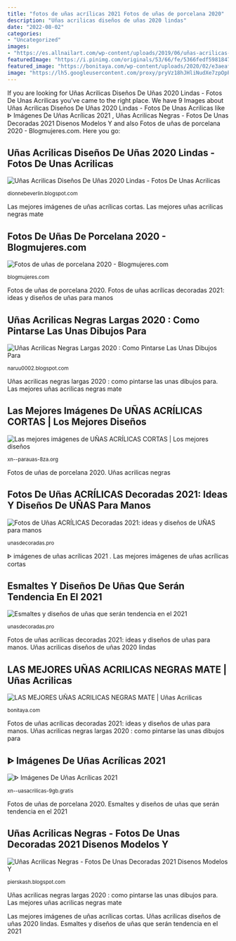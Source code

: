 ```yaml
---
title: "fotos de uñas acrílicas 2021 Fotos de uñas de porcelana 2020"
description: "Uñas acrilicas diseños de uñas 2020 lindas"
date: "2022-08-02"
categories:
- "Uncategorized"
images:
- "https://es.allnailart.com/wp-content/uploads/2019/06/uñas-acrilicas-diseños.jpg"
featuredImage: "https://i.pinimg.com/originals/53/66/fe/5366fedf59818476361e461370a06b26.jpg"
featured_image: "https://bonitaya.com/wp-content/uploads/2020/02/e3aeaf_7702b580d8bb4782aa91ee08d5e29a2b-300x300.jpg"
image: "https://lh5.googleusercontent.com/proxy/pryVz18hJHliNudXe7zpOpPRK8yucfavjSRauZMrqVS5wAxOoZ2Xcr_bfuDynZYqp0ql0TuKi2QoNxQEWj9iPSRtA4Cm3O70AWtBwl5ZgiYOySfJuuCeCnvGx0qSGow9D8i19OrdjJSiCSjHhtKcNBD6U4p6sg-fpHUc=w1200-h630-p-k-no-nu"
---
```


If you are looking for Uñas Acrilicas Diseños De Uñas 2020 Lindas - Fotos De Unas Acrilicas you've came to the right place. We have 9 Images about Uñas Acrilicas Diseños De Uñas 2020 Lindas - Fotos De Unas Acrilicas like ᐈ Imágenes De Uñas Acrílicas 2021 ️, Uñas Acrilicas Negras - Fotos De Unas Decoradas 2021 Disenos Modelos Y and also Fotos de uñas de porcelana 2020 - Blogmujeres.com. Here you go:

## Uñas Acrilicas Diseños De Uñas 2020 Lindas - Fotos De Unas Acrilicas

![Uñas Acrilicas Diseños De Uñas 2020 Lindas - Fotos De Unas Acrilicas](https://es.allnailart.com/wp-content/uploads/2019/06/uñas-acrilicas-diseños.jpg "Esmaltes y diseños de uñas que serán tendencia en el 2021")

<small>dionnebeverlin.blogspot.com</small>

Las mejores imágenes de uñas acrílicas cortas. Las mejores uñas acrilicas negras mate

## Fotos De Uñas De Porcelana 2020 - Blogmujeres.com

![Fotos de uñas de porcelana 2020 - Blogmujeres.com](https://blogmujeres.com/wp-content/uploads/2016/05/ventajas-e-inconvenientes-unas-de-porcelana-600x450.jpg "Esmaltes y diseños de uñas que serán tendencia en el 2021")

<small>blogmujeres.com</small>

Fotos de uñas de porcelana 2020. Fotos de uñas acrílicas decoradas 2021: ideas y diseños de uñas para manos

## Uñas Acrilicas Negras Largas 2020 : Como Pintarse Las Unas Dibujos Para

![Uñas Acrilicas Negras Largas 2020 : Como Pintarse Las Unas Dibujos Para](https://i.pinimg.com/originals/53/66/fe/5366fedf59818476361e461370a06b26.jpg "Fotos de uñas acrílicas decoradas 2021: ideas y diseños de uñas para manos")

<small>naruu0002.blogspot.com</small>

Uñas acrilicas negras largas 2020 : como pintarse las unas dibujos para. Las mejores uñas acrilicas negras mate

## Las Mejores Imágenes De UÑAS ACRÍLICAS CORTAS | Los Mejores Diseños

![Las mejores imágenes de UÑAS ACRÍLICAS CORTAS | Los mejores diseños](https://xn--parauas-8za.org/wp-content/uploads/2020/12/uñas-acrílicas-cortas-diseños-color-verde-mate.jpg "Uñas acrilicas negras largas 2020 : como pintarse las unas dibujos para")

<small>xn--parauas-8za.org</small>

Fotos de uñas de porcelana 2020. Uñas acrilicas negras

## Fotos De Uñas ACRÍLICAS Decoradas 2021: Ideas Y Diseños De UÑAS Para Manos

![Fotos de Uñas ACRÍLICAS Decoradas 2021: ideas y diseños de UÑAS para manos](https://unasdecoradas.pro/wp-content/uploads/2021/02/UNasAcrilicas111.jpg "Uñas acrilicas negras")

<small>unasdecoradas.pro</small>

ᐈ imágenes de uñas acrílicas 2021 ️. Las mejores imágenes de uñas acrílicas cortas

## Esmaltes Y Diseños De Uñas Que Serán Tendencia En El 2021

![Esmaltes y diseños de uñas que serán tendencia en el 2021](https://unasdecoradas.pro/wp-content/uploads/2020/10/UNasDeco21.jpg "Fotos de uñas de porcelana 2020")

<small>unasdecoradas.pro</small>

Fotos de uñas acrílicas decoradas 2021: ideas y diseños de uñas para manos. Uñas acrilicas diseños de uñas 2020 lindas

## LAS MEJORES UÑAS ACRILICAS NEGRAS MATE | Uñas Acrilicas

![LAS MEJORES UÑAS ACRILICAS NEGRAS MATE | Uñas Acrilicas](https://bonitaya.com/wp-content/uploads/2020/02/e3aeaf_7702b580d8bb4782aa91ee08d5e29a2b-300x300.jpg "Fotos de uñas de porcelana 2020")

<small>bonitaya.com</small>

Fotos de uñas acrílicas decoradas 2021: ideas y diseños de uñas para manos. Uñas acrilicas negras largas 2020 : como pintarse las unas dibujos para

## ᐈ Imágenes De Uñas Acrílicas 2021 ️

![ᐈ Imágenes De Uñas Acrílicas 2021 ️](https://xn--uasacrilicas-9gb.gratis/wp-content/uploads/2021/01/32_guetzli-3.jpg "Las mejores uñas acrilicas negras mate")

<small>xn--uasacrilicas-9gb.gratis</small>

Fotos de uñas de porcelana 2020. Esmaltes y diseños de uñas que serán tendencia en el 2021

## Uñas Acrilicas Negras - Fotos De Unas Decoradas 2021 Disenos Modelos Y

![Uñas Acrilicas Negras - Fotos De Unas Decoradas 2021 Disenos Modelos Y](https://lh5.googleusercontent.com/proxy/pryVz18hJHliNudXe7zpOpPRK8yucfavjSRauZMrqVS5wAxOoZ2Xcr_bfuDynZYqp0ql0TuKi2QoNxQEWj9iPSRtA4Cm3O70AWtBwl5ZgiYOySfJuuCeCnvGx0qSGow9D8i19OrdjJSiCSjHhtKcNBD6U4p6sg-fpHUc=w1200-h630-p-k-no-nu "Uñas acrilicas diseños de uñas 2020 lindas")

<small>pierskash.blogspot.com</small>

Uñas acrilicas negras largas 2020 : como pintarse las unas dibujos para. Las mejores uñas acrilicas negras mate

Las mejores imágenes de uñas acrílicas cortas. Uñas acrilicas diseños de uñas 2020 lindas. Esmaltes y diseños de uñas que serán tendencia en el 2021
